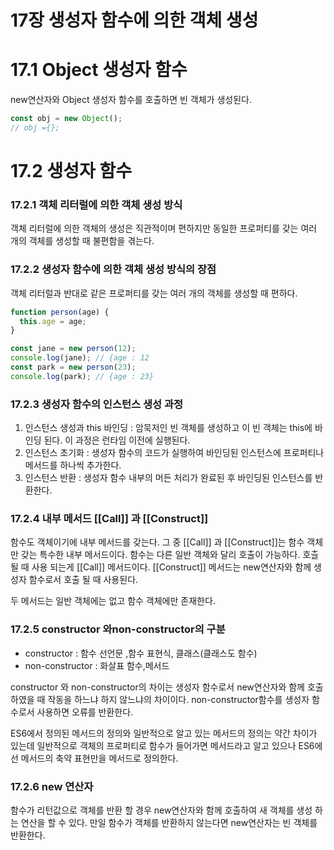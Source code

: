# 17장 생성자 함수에 의한 객체 생성

# 17.1 Object 생성자 함수

new연산자와 Object 생성자 함수를 호출하면 빈 객체가 생성된다.

```jsx
const obj = new Object();
// obj ={};
```

# 17.2 생성자 함수

### 17.2.1 객체 리터럴에 의한 객체 생성 방식

객체 리터럴에 의한 객체의 생성은 직관적이며 편하지만 동일한 프로퍼티를 갖는 여러 개의 객체를 생성할 때 불편함을 겪는다.

### 17.2.2 생성자 함수에 의한 객체 생성 방식의 장점

객체 리터럴과 반대로 같은 프로퍼티를 갖는 여러 개의 객체를 생성할 때 편하다.

```jsx
function person(age) {
  this.age = age;
}

const jane = new person(12);
console.log(jane); // {age : 12
const park = new person(23);
console.log(park); // {age : 23}
```

### 17.2.3 생성자 함수의 인스턴스 생성 과정

1. 인스턴스 생성과 this 바인딩 : 암묵저인 빈 객체를 생성하고 이 빈 객체는 this에 바인딩 된다. 이 과정은 런타임 이전에 실행된다.
2. 인스턴스 초기화 : 생성자 함수의 코드가 실행하여 바인딩된 인스턴스에 프로퍼티나 메서드를 하나씩 추가한다.
3. 인스턴스 반환 : 생성자 함수 내부의 머든 처리가 완료된 후 바인딩된 인스턴스를 반환한다.

### 17.2.4 내부 메서드 [[Call]] 과 [[Construct]]

함수도 객체이기에 내부 메서드를 갖는다. 그 중 [[Call]] 과 [[Construct]]는 함수 객체만 갖는 특수한 내부 메서드이다. 함수는 다른 일반 객체와 달리 호출이 가능하다. 호츨 될 때 사용 되는게 [[Call]] 메서드이다. [[Construct]] 메서드는 new연산자와 함께 생성자 함수로서 호출 될 때 사용된다.

두 메서드는 일반 객체에는 없고 함수 객체에만 존재한다.

### 17.2.5 constructor 와non-constructor의 구분

- constructor : 함수 선언문 ,함수 표현식, 클래스(클래스도 함수)
- non-constructor : 화살표 함수,메서드

constructor 와 non-constructor의 차이는 생성자 함수로서 new연산자와 함께 호출 하였을 때 작동을 하느냐 하지 않느냐의 차이이다. non-constructor함수를 생성자 함수로서 사용하면 오류를 반환한다.

ES6에서 정의된 메서드의 정의와 일반적으로 알고 있는 메서드의 정의는 약간 차이가 있는데 일반적으로 객체의 프로퍼티로 함수가 들어가면 메서드라고 알고 있으나 ES6에선 메서드의 축약 표현만을 메서드로 정의한다.

### 17.2.6 new 연산자

함수가 리턴값으로 객체를 반환 할 경우 new연산자와 함께 호출하여 새 객체를 생성 하는 연산을 할 수 있다. 만일 함수가 객체를 반환하지 않는다면 new연산자는 빈 객체를 반환한다.
